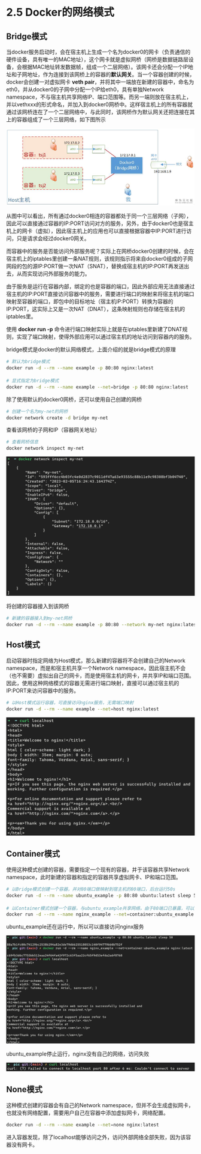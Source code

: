 # 2.5 Docker的网络模式

## Bridge模式

当docker服务启动时，会在宿主机上生成一个名为docker0的网卡（负责通信的硬件设备，具有唯一的MAC地址），这个网卡就是虚拟网桥（网桥是数据链路层设备，会根据MAC地址转发数据帧，组成一个二层网络）。该网卡还会分配一个IP地址和子网地址，作为连接到该网桥上的容器的**默认网关**。当一个容器创建的时候，docker会创建一对虚拟网卡 **veth pair**，并将其中一端放在新建的容器中，命名为eth0，并从docker0的子网中分配一个IP给eth0，具有单独Network namespace，不与宿主机共享网络IP、端口范围等。而另一端则放在宿主机上，并以vethxxx的形式命名，并加入到docker0网桥中。这样宿主机上的所有容器就通过该网桥连在了一个二层网络中，与此同时，该网桥作为默认网关还把连接在其上的容器组成了一个三层网络，如下图所示

![2_5_1](./pic/2_5_1.png)

从图中可以看出，所有通过docker0相连的容器都处于同一个三层网络（子网），因此可以直接通过容器的IP:PORT访问对方的服务，另外，由于docker0也是宿主机上的网卡（虚拟），因此宿主机上的应用也可以直接根据容器中IP:PORT进行访问，只是请求会经过docker0网关。

而容器中的服务是否能访问外部服务呢？实际上在网桥docker0创建的时候，会在宿主机上的iptables里创建一条NAT规则，该规则指示将来自docker0组成的子网网段的包的源IP:PORT做一次NAT（SNAT），替换成宿主机的IP:PORT再发送出去，从而实现访问外部服务的能力。

由于服务是运行在容器内部，绑定的也是容器的端口，因此外部应用无法直接通过宿主机的IP:PORT直接访问容器中的服务，需要进行端口的映射来将宿主机的端口映射至容器的端口，即包中的目标地址（宿主机IP:PORT）转换为容器的IP:PORT，这实际上又是一次NAT（DNAT），这条映射规则也存储在宿主机的iptables里。

使用 **docker run -p** 命令进行端口映射实际上就是在iptables里新建了DNAT规则，实现了端口映射，使得外部应用可以通过宿主机的地址访问到容器内的服务。

bridge模式是docker的默认网络模式，上面介绍的就是bridge模式的原理

```bash
# 默认为bridge模式
docker run -d --rm --name example -p 80:80 nginx:latest

# 显式指定为bridge模式
docker run -d --rm --name example --net=bridge -p 80:80 nginx:latest
```

除了使用默认的docker0网桥，还可以使用自己创建的网桥

```bash
# 创建一个名为my-net的网桥
docker network create -d bridge my-net
```

查看该网桥的子网和IP（容器网关地址）

```bash
# 查看网桥信息
docker network inspect my-net
```

![2_5_2](./pic/2_5_2.png)

将创建的容器接入到该网桥

```bash
# 新建的容器接入到my-net网桥
docker run -d --rm --name example -p 80:80 --network my-net nginx:latest
```

## Host模式

启动容器时指定网络为Host模式，那么新建的容器将不会创建自己的Network namespace，而是和宿主机共享一个Network namespace，因此宿主机不会（也不需要）虚拟出自己的网卡，而是使用宿主机的网卡，并共享IP和端口范围。因此，使用这种网络模式的容器无需进行端口映射，直接可以通过宿主机的IP:PORT来访问容器中的服务。

```bash
# 以Host模式运行容器，可直接访问nginx服务，无需端口映射
docker run -d --rm --name example --net=host nginx:latest
```

![2_5_3](./pic//2_5_3.png)

## Container模式

使用这种模式创建的容器，需要指定一个现有的容器，并于该容器共享Network namespace，此时新建的容器和指定的容器共享虚拟网卡、IP和端口范围。

```bash
# 以Bridge模式创建一个容器，并对80端口做映射到宿主机的80端口，后台运行50s
docker run -d --rm --name ubuntu_example -p 80:80 ubuntu:latest sleep 50

# 以Container模式创建一个容器，与ubuntu_example共享网络，由于80端口已暴露，可以直接访问
docker run -d --rm --name nginx_example --net=container:ubuntu_example nginx:latest
```

ubuntu_example还在运行中，所以可以直接访问nginx服务

![2_5_4](./pic/2_5_4.png)

ubuntu_example停止运行，nginx没有自己的网络，访问失败

![2_5_5](./pic/2_5_5.png)

## None模式

这种模式创建的容器会有自己的Network namespace，但并不会生成虚拟网卡，也就没有网络配置，需要用户自己在容器中添加虚拟网卡，网络配置。

```bash
docker run -d --rm --name example --net=none nginx:latest
```

进入容器发现，除了localhost能够访问之外，访问外部网络全部失败，因为该容器没有网卡。
